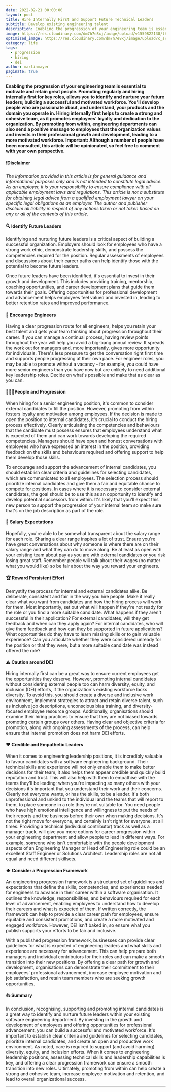 ```yaml
---
date: 2022-02-21 00:00:00
layout: post
title: Hire Internally First and Support Future Technical Leaders
subtitle: Develop existing engineering talent
description: Enabling the progression of your engineering team is essential to motivate and retain great people. Promoting regularly and hiring internally first for key roles, allows you to identify and nurture your future leaders; building a successful and motivated workforce. You'll develop people who are passionate about, and understand, your products and the domain you operate in. Hiring internally first helps to create a strong and cohesive team, as it promotes employees' loyalty and dedication to the organization. By promoting from within, engineering departments can also send a positive message to employees that the organization values and invests in their professional growth and development, leading to a more motivated workforce. Important - Although a number of people have been consulted, this article will be opinionated, so feel free to comment with your own perspective.
image: https://res.cloudinary.com/dm7h7e8xj/image/upload/v1559822138/theme9_v273a9.jpg
optimized_image: https://res.cloudinary.com/dm7h7e8xj/image/upload/c_scale,w_380/v1559822138/theme9_v273a9.jpg
category: life
tags:
  - progression
  - hiring
  - dei
author: martinmayer
paginate: true
---
```

**Enabling the progression of your engineering team is essential to motivate and retain great people. Promoting regularly and hiring internally first for key roles, allows you to identify and nurture your future leaders; building a successful and motivated workforce. You'll develop people who are passionate about, and understand, your products and the domain you operate in. Hiring internally first helps to create a strong and cohesive team, as it promotes employees' loyalty and dedication to the organization. By promoting from within, engineering departments can also send a positive message to employees that the organization values and invests in their professional growth and development, leading to a more motivated workforce. Important: Although a number of people have been consulted, this article will be opinionated, so feel free to comment with your own perspective.**

#### ❗Disclaimer

*The information provided in this article is for general guidance and informational purposes only and is not intended to constitute legal advice. As an employer, it is your responsibility to ensure compliance with all applicable employment laws and regulations. This article is not a substitute for obtaining legal advice from a qualified employment lawyer on your specific legal obligations as an employer. The author and publisher disclaim all liability in respect of any actions taken or not taken based on any or all of the contents of this article.* 

#### 🔍 Identify Future Leaders

Identifying and nurturing future leaders is a critical aspect of building a successful organization. Employers should look for employees who have a strong work ethic, demonstrate leadership skills, and possess the competencies required for the position. Regular assessments of employees and discussions about their career paths can help identify those with the potential to become future leaders.

Once future leaders have been identified, it's essential to invest in their growth and development. This includes providing training, mentorship, coaching opportunities, and career development plans that guide them towards their goals. Offering opportunities for professional development and advancement helps employees feel valued and invested in, leading to better retention rates and improved performance.

#### 🤝 Encourage Engineers

Having a clear progression route for all engineers, helps you retain your best talent and gets your team thinking about progression throughout their career. If you can manage a continual process, having review points throughout the year will help you avoid a big-bang annual review. It spreads the work out for managers and, more importantly, gives more opportunity for individuals. There's less pressure to get the conversation right first time and supports people progressing at their own pace. For engineer roles, you may be able to promote without a vacancy - for example, you could have more senior engineers than you have now but are unlikely to need additional key leadership roles. Decide on what's possible and make that as clear as you can.

#### 🧑‍🤝‍🧑People and Progression

When hiring for a senior engineering position, it's common to consider external candidates to fill the position. However, promoting from within fosters loyalty and motivation among employees. If the decision is made to open the position to internal candidates, it's crucial to conduct the hiring process effectively. Clearly articulating the competencies and behaviours that the candidate must possess ensures that employees understand what is expected of them and can work towards developing the required competencies. Managers should have open and honest conversations with employees who have expressed an interest in the position, providing feedback on the skills and behaviours required and offering support to help them develop those skills.

To encourage and support the advancement of internal candidates, you should establish clear criteria and guidelines for selecting candidates, which are communicated to all employees. The selection process should prioritize internal candidates and give them a fair and equitable chance to compete for positions. In cases where it is necessary to consider external candidates, the goal should be to use this as an opportunity to identify and develop potential successors from within. It's likely that you'll expect this new person to support the progression of your internal team so make sure that's on the job description as part of the role.

#### 💸 Salary Expectations

Hopefully, you're able to be somewhat transparent about the salary range for each role. Sharing a clear range inspires a lot of trust. Ensure you're have great conversations about why someone is where there are on their salary range and what they can do to move along. Be at least as open with your existing team about pay as you are with external candidates or you risk losing great staff. Remember people will talk about their wages (no matter what you would like) so be fair about the way you reward your engineers.

#### 🏆 Reward Persistent Effort

Demystify the process for internal and external candidates alike. Be deliberate, consistent and fair in the way you hire people. Make it really clear what you want from candidates and how the hiring process will work for them. Most importantly, set out what will happen if they're not ready for the role or you find a more suitable candidate. What happens if they aren't successful in their application? For external candidates, will they get feedback and when can they apply again? For internal candidates, who will give them feedback and how can they be supported in future applications? What opportunities do they have to learn missing skills or to gain valuable experience? Can you articulate whether they were considered unready for the position or that they were, but a more suitable candidate was instead offered the role?

#### ⚠ Caution around DEI

Hiring internally first can be a great way to ensure current employees get the opportunities they deserve. However, promoting internal candidates without considering external people too can harm diversity, equity, and inclusion (DEI) efforts, if the organization's existing workforce lacks diversity. To avoid this, you should create a diverse and inclusive work environment, implement strategies to attract and retain diverse talent, such as inclusive job descriptions, unconscious bias training, and diversity-focused employee resource groups. Additionally, organisations should examine their hiring practices to ensure that they are not biased towards promoting certain groups over others. Having clear and objective criteria for promotion, along with ongoing assessments of the process, can help ensure that internal promotion does not harm DEI efforts.

#### ❤️ Credible and Empathetic Leaders

When it comes to engineering leadership positions, it is incredibly valuable to favour candidates with a software engineering background. Their technical skills and experience will not only enable them to make better decisions for their team, it also helps them appear credible and quickly build reputation and trust. This will also help with them to empathise with the teams they'll be leading; when you're impacting so many others with your decisions it's important that you understand their work and their concerns. Clearly not everyone wants, or has the skills, to be a leader. It's both unprofessional and unkind to the individual and the teams that will report to them, to place someone in a role they're not suitable for. You need people who have high emotional intelligence and willingness to put the needs of their reports and the business before their own when making decisions. It's not the right move for everyone, and certainly isn't right for everyone, at all times. Providing a technical (individual contributor) track as well as a manager track, will give you more options for career progression within your engineering department and allow people to lead in different ways. For example, someone who isn't comfortable with the people development aspects of an Engineering Manager or Head of Engineering role could be an excellent Staff Engineer or Solutions Architect. Leadership roles are not all equal and need different skillsets.

#### ⬆️ Consider a Progression Framework

An engineering progression framework is a structured set of guidelines and expectations that define the skills, competencies, and experiences needed for engineers to advance in their career within a software organisation. It outlines the knowledge, responsibilities, and behaviours required for each level of advancement, enabling employees to understand how to develop their careers and what is expected of them. If written correctly, the framework can help to provide a clear career path for employees, ensure equitable and consistent promotions, and create a more motivated and engaged workforce. However, DEI isn't baked in, so ensure what you publish supports your efforts to be fair and inclusive.

With a published progression framework, businesses can provide clear guidelines for what is expected of engineering leaders and what skills and experience are necessary for advancement. This can help prepare both managers and individual contributors for their roles and can make a smooth transition into their new positions. By offering a clear path for growth and development, organisations can demonstrate their commitment to their employees' professional advancement, increase employee motivation and job satisfaction, and retain team members who are seeking growth opportunities.

#### 👍 Summary

In conclusion, recognising, supporting and promoting internal candidates is a great way to identify and nurture future leaders within your existing software engineering department. By investing in the growth and development of employees and offering opportunities for professional advancement, you can build a successful and motivated workforce. It's important to establish clear criteria and guidelines for selecting candidates, prioritize internal candidates, and create an open and productive work environment. As noted, care is required to support (and avoid harming) diversity, equity, and inclusion efforts. When it comes to engineering leadership positions, assessing technical skills and leadership capabilities is key, and offering a clear progression framework can ensure a smooth transition into new roles. Ultimately, promoting from within can help create a strong and cohesive team, increase employee motivation and retention, and lead to overall organizational success.

---
